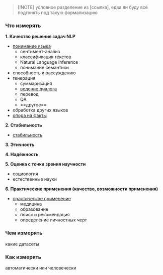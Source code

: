 > [!NOTE] условное разделение из [ссылка], едва ли буду всё подгонять под такую формализацию
### Что измерять

**1. Качество решения задач NLP**
- [понимание языка](Понимание.md)
	- сентимент-анализ
	- классификация текстов
	- Natural Language Inference
	- понимание семантики
- способность к рассуждению
- генерация
	- суммаризация
	- [ведение диалога](Диалог.md)
	- перевод
	- QA
	- ==другое==
- обработка других языков
- [опора на факты](Факты.md)

**2. Стабильность**
- [стабильность](Стабильность.md)

**3. Этичность**

**4. Надёжность**

**5. Оценка с точки зрения научности**
- социология
- естественные науки

**6. Практические применения (качество, возможности применения)**
- [практическое применение](Практика.md)
	- медицина
	- образование
	- поиск и рекомендация
	- определение личностных черт

### Чем измерять
какие датасеты

### Как измерять
автоматически или человечески
